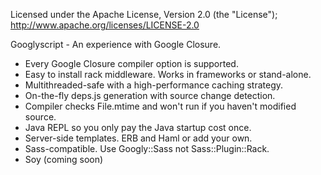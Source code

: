 Licensed under the Apache License, Version 2.0 (the "License"); 
http://www.apache.org/licenses/LICENSE-2.0

Googlyscript - An experience with Google Closure.

* Every Google Closure compiler option is supported.
* Easy to install rack middleware. Works in frameworks or stand-alone.
* Multithreaded-safe with a high-performance caching strategy.
* On-the-fly deps.js generation with source change detection.
* Compiler checks File.mtime and won't run if you haven't modified source.
* Java REPL so you only pay the Java startup cost once.
* Server-side templates.  ERB and Haml or add your own.
* Sass-compatible.  Use Googly::Sass not Sass::Plugin::Rack.
* Soy (coming soon)
